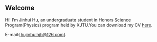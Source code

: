 ## Welcome

Hi! I’m Jinhui Hu, an undergraduate student in Honors Science Program(Physics) program held by XJTU.You can download my CV [here](https://github.com/Kurtis-P/Jinhui_Hu/raw/master/resume.pdf).

E-mail:[hujinhuihjh@126.com]<a herf="mailto:hujinhuihjh@126.com">.
